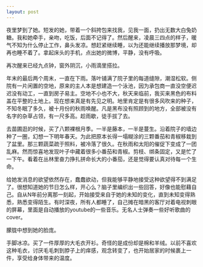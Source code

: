 ```yaml
---
layout: post
---
```


夜里梦到了她。短发的她，带着一个斜挎包来找我，见我一面，扔出无数大白兔奶糖。我和她牵手，亲吻，吃饭，后面不记得了。然后醒来，凌晨三四点的样子，暖气不知为什么停止工作，鼻头发凉。想赶紧继续睡，以为还能继续播放那梦境，却再也睡不着了。拿起床头的手机，点出她的微博，平静，没有呼吸。

再次醒来已经九点钟，窗外阴沉，小雨滴里搭拉。

年末的最后两个周末，一直在下雨。落叶铺满了院子里的每道缝隙，潮湿松软。侧院有一片闲置的空地，原来的主人本是想建造一个泳池，因为承包商一直没空便迟迟没有动工，一直到房子易主。空地不小也不大，秋天来临前，我买来黑色的布料盖在平整的土地上。现在想来真是有先见之明。地里肯定是有很多风吹来的种子，不知冬眠了多久，被十月份的秋雨唤醒。凡是黑布没有照顾到的地方，全部被没有名字的杂草占领，有一尺多高。趁雨歇，徒手拔了去。

去苗圃逛的时候，买了八颗裸根月季。一半是藤本，一半是蔓生。沿着院子的墙边种了一圈，幻想一下明年春天。为此把原本长得一塌糊涂的三颗番茄和青椒移栽到了盆里。那三颗蔬菜疏于照料，被冷落了很久。在秋雨和太阳的催促下变成了一团乱麻。然而惊喜地发现叶子中藏着很多小番茄和青椒。剪枝、绑条固定，又是忙了一下午。看着在丛林里奋力挣扎拼命长大的小番茄，还是觉得要认真对待每一个生命。

给她发消息的欲望依然存在，蠢蠢欲动，但我能够平静地接受这种欲望得不到满足了。很想知道她的节日怎么样，开心么？脑子里编织出一些回答，好像也能慰藉自己。自从N年前分离那一刻起，开始接受来自于她的未知的变化，直到未知变得熟悉，熟悉变得陌生。有时深夜，所有人都睡了，自己摊在暗黑的客厅对着电视刺眼的屏幕，里面是自动播放的youtube的一些音乐。无名人士弹奏一些好听歌曲的cover。

朦胧中想到她的脸庞。

手脚冰凉。买了一件厚厚的大毛衣开衫。奇怪的是成份却是棉和羊绒。以前不喜欢这种毛衣，讨厌毛毛刺到脖子上的痒感，观念转变了，也开始居家的时候裹上一件，享受给身体带来的温度。

